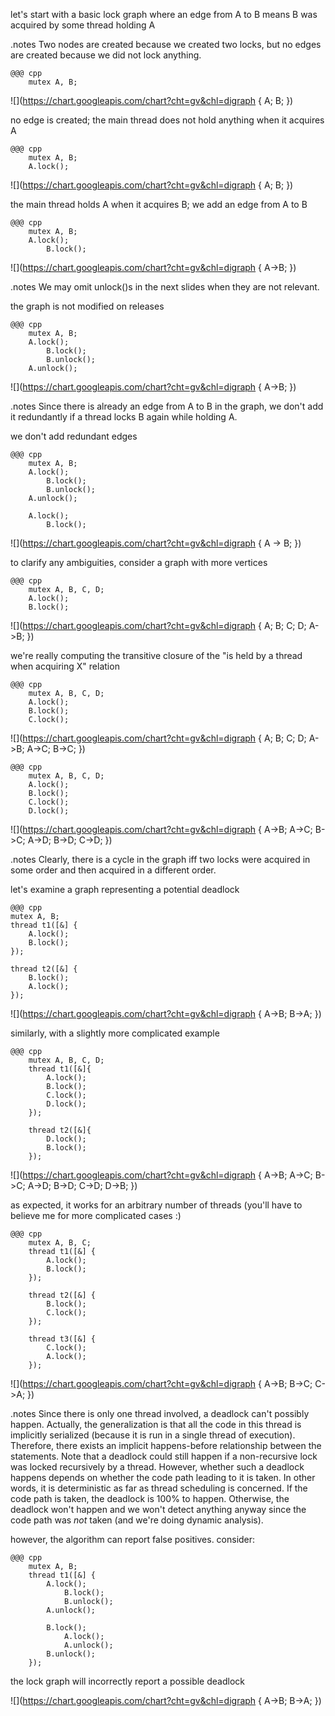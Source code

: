 <!SLIDE>
let's start with a basic lock graph where an edge from A to B means B was
acquired by some thread holding A


<!SLIDE>
.notes Two nodes are created because we created two locks, but no edges are
created because we did not lock anything.

    @@@ cpp
        mutex A, B;
![](https://chart.googleapis.com/chart?cht=gv&chl=digraph { A; B; })


<!SLIDE>
no edge is created; the main thread does not hold anything when it acquires A

    @@@ cpp
        mutex A, B;
        A.lock();
![](https://chart.googleapis.com/chart?cht=gv&chl=digraph { A; B; })


<!SLIDE>
the main thread holds A when it acquires B; we add an edge from A to B

    @@@ cpp
        mutex A, B;
        A.lock();
            B.lock();
![](https://chart.googleapis.com/chart?cht=gv&chl=digraph { A->B; })


<!SLIDE>
.notes We may omit unlock()s in the next slides when they are not relevant.

the graph is not modified on releases

    @@@ cpp
        mutex A, B;
        A.lock();
            B.lock();
            B.unlock();
        A.unlock();
![](https://chart.googleapis.com/chart?cht=gv&chl=digraph { A->B; })


<!SLIDE>
.notes Since there is already an edge from A to B in the graph, we don't add
it redundantly if a thread locks B again while holding A.

we don't add redundant edges

    @@@ cpp
        mutex A, B;
        A.lock();
            B.lock();
            B.unlock();
        A.unlock();

        A.lock();
            B.lock();
![](https://chart.googleapis.com/chart?cht=gv&chl=digraph { A -> B; })


<!SLIDE>
to clarify any ambiguities, consider a graph with more vertices

    @@@ cpp
        mutex A, B, C, D;
        A.lock();
        B.lock();
![](https://chart.googleapis.com/chart?cht=gv&chl=digraph {
    A; B; C; D;
    A->B;
})


<!SLIDE>
we're really computing the transitive closure of the "is held by a thread
when acquiring X" relation

    @@@ cpp
        mutex A, B, C, D;
        A.lock();
        B.lock();
        C.lock();
![](https://chart.googleapis.com/chart?cht=gv&chl=digraph {
    A; B; C; D;
    A->B;
    A->C;
    B->C;
})


<!SLIDE>
    @@@ cpp
        mutex A, B, C, D;
        A.lock();
        B.lock();
        C.lock();
        D.lock();
![](https://chart.googleapis.com/chart?cht=gv&chl=digraph {
    A->B;
    A->C;
    B->C;
    A->D;
    B->D;
    C->D;
})


<!SLIDE>
.notes Clearly, there is a cycle in the graph iff two locks were acquired in
some order and then acquired in a different order.

let's examine a graph representing a potential deadlock

    @@@ cpp
    mutex A, B;
    thread t1([&] {
        A.lock();
        B.lock();
    });

    thread t2([&] {
        B.lock();
        A.lock();
    });
![](https://chart.googleapis.com/chart?cht=gv&chl=digraph {
    A->B;
    B->A;
})


<!SLIDE>
similarly, with a slightly more complicated example

    @@@ cpp
        mutex A, B, C, D;
        thread t1([&]{
            A.lock();
            B.lock();
            C.lock();
            D.lock();
        });

        thread t2([&]{
            D.lock();
            B.lock();
        });
![](https://chart.googleapis.com/chart?cht=gv&chl=digraph {
    A->B;
    A->C;
    B->C;
    A->D;
    B->D;
    C->D;
    D->B;
})


<!SLIDE>
as expected, it works for an arbitrary number of threads
(you'll have to believe me for more complicated cases :)

    @@@ cpp
        mutex A, B, C;
        thread t1([&] {
            A.lock();
            B.lock();
        });

        thread t2([&] {
            B.lock();
            C.lock();
        });

        thread t3([&] {
            C.lock();
            A.lock();
        });
![](https://chart.googleapis.com/chart?cht=gv&chl=digraph {
    A->B;
    B->C;
    C->A;
})


<!SLIDE>
.notes Since there is only one thread involved, a deadlock can't possibly
happen. Actually, the generalization is that all the code in this thread is
implicitly serialized (because it is run in a single thread of execution).
Therefore, there exists an implicit happens-before relationship between the
statements. Note that a deadlock could still happen if a non-recursive lock
was locked recursively by a thread. However, whether such a deadlock happens
depends on whether the code path leading to it is taken. In other words, it
is deterministic as far as thread scheduling is concerned. If the code path
is taken, the deadlock is 100% to happen. Otherwise, the deadlock won't
happen and we won't detect anything anyway since the code path was _not_
taken (and we're doing dynamic analysis).

however, the algorithm can report false positives. consider:

    @@@ cpp
        mutex A, B;
        thread t1([&] {
            A.lock();
                B.lock();
                B.unlock();
            A.unlock();

            B.lock();
                A.lock();
                A.unlock();
            B.unlock();
        });


<!SLIDE>
the lock graph will incorrectly report a possible deadlock

![](https://chart.googleapis.com/chart?cht=gv&chl=digraph {
    A->B;
    B->A;
})
